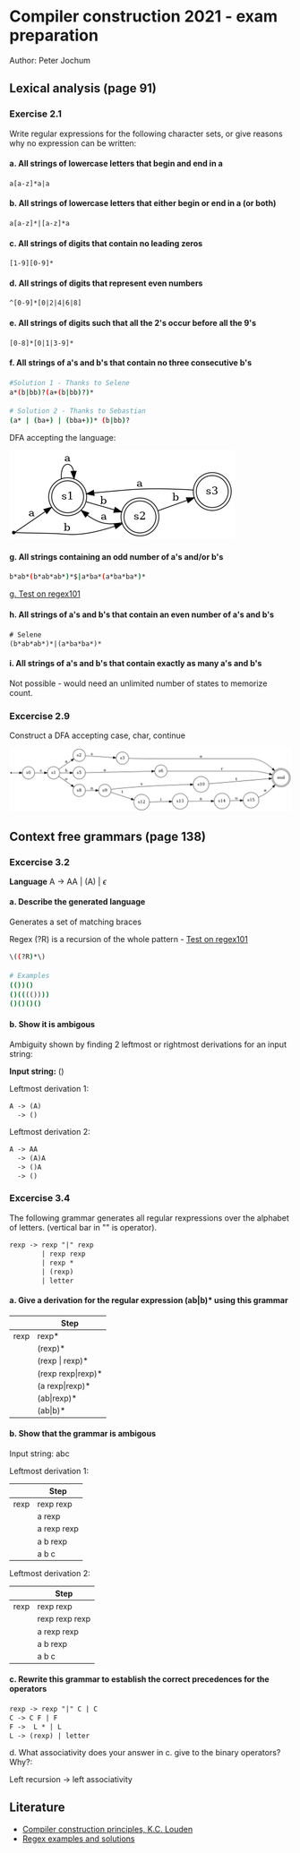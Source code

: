 # Compiler construction 2021 - exam preparation

Author: Peter Jochum

## Lexical analysis (page 91)

### Exercise 2.1

Write regular expressions for the following character sets, or give reasons
why no expression can be written:

#### a. All strings of lowercase letters that begin and end in **a**

```text
a[a-z]*a|a
```

#### b. All strings of lowercase letters that either begin or end in a (or both)

```text
a[a-z]*|[a-z]*a
```

#### c. All strings of digits that contain no leading zeros

```text
[1-9][0-9]*
```

#### d. All strings of digits that represent even numbers

```text
^[0-9]*[0|2|4|6|8]
```

#### e. All strings of digits such that all the 2's occur before all the 9's

```text
[0-8]*[0|1|3-9]*
```

#### f. All strings of a's and b's that contain no three consecutive b's

```bash
#Solution 1 - Thanks to Selene
a*(b|bb)?(a+(b|bb)?)*

# Solution 2 - Thanks to Sebastian
(a* | (ba+) | (bba+))* (b|bb)?
```

DFA accepting the language:

![DFA](out/2.1f.png)

#### g. All strings containing an odd number of a's and/or b's

```bash
b*ab*(b*ab*ab*)*$|a*ba*(a*ba*ba*)*
```

[g. Test on regex101](https://regex101.com/r/nkd6Xp/1)

#### h. All strings of a's and b's that contain an even number of a's and b's

```text
# Selene
(b*ab*ab*)*|(a*ba*ba*)*
```

#### i. All strings of a's and b's that contain exactly as many a's and b's

Not possible - would need an unlimited number of states to memorize count.

### Excercise 2.9

Construct a DFA accepting case, char, continue

![DFA for Keywords](out/2.9.png)

## Context free grammars (page 138)

### Excercise 3.2

**Language**
A -> AA | (A) | $\epsilon$

#### a. Describe the generated language

Generates a set of matching braces

Regex (?R) is a recursion of the whole pattern - [Test on regex101](https://regex101.com/r/cAb5Z6/1)

```bash
\((?R)*\)

# Examples
(())()
()(((())))
()()()()
```

#### b. Show it is ambigous

Ambiguity shown by finding 2 leftmost or rightmost derivations for an input string:

**Input string:** ()

Leftmost derivation 1:

```text
A -> (A)
  -> ()
```

Leftmost derivation 2:

```text
A -> AA
  -> (A)A
  -> ()A
  -> ()
```

### Excercise 3.4

The following grammar generates all regular rexpressions over the alphabet of
letters. (vertical bar in "" is operator).

```text
rexp -> rexp "|" rexp
        | rexp rexp
        | rexp *
        | (rexp)
        | letter
```

#### a. Give a derivation for the regular expression (ab|b)* using this grammar

|      | Step               |
|------|--------------------|
| rexp | rexp*              |
|      | (rexp)*            |
|      | (rexp \| rexp)*    |
|      | (rexp rexp\|rexp)* |
|      | (a rexp\|rexp)*    |
|      | (ab\|rexp)*        |
|      | (ab\|b)*           |

#### b. Show that the grammar is ambigous

Input string: abc

Leftmost derivation 1:

|      | Step        |
|------|-------------|
| rexp | rexp rexp   |
|      | a rexp      |
|      | a rexp rexp |
|      | a b rexp    |
|      | a b c       |

Leftmost derivation 2:

|      | Step           |
|------|----------------|
| rexp | rexp rexp      |
|      | rexp rexp rexp |
|      | a rexp rexp    |
|      | a b rexp       |
|      | a b c          |

#### c. Rewrite this grammar to establish the correct precedences for the operators

```grammar
rexp -> rexp "|" C | C
C -> C F | F
F ->  L * | L
L -> (rexp) | letter
```

d. What associativity does your answer in c. give to the binary operators? Why?:

Left recursion -> left associativity

## Literature

- [Compiler construction principles, K.C. Louden](https://csunplugged.files.wordpress.com/2012/12/compiler-construction-principles-and-practice-k-c-louden-pws-1997-cmp-2002-592s.pdf)
- [Regex examples and solutions](https://www.cs.cmu.edu/~iliano/courses/09S-CMU-CS212/classwork/recitations/rec21/rec21-sol.pdf)
